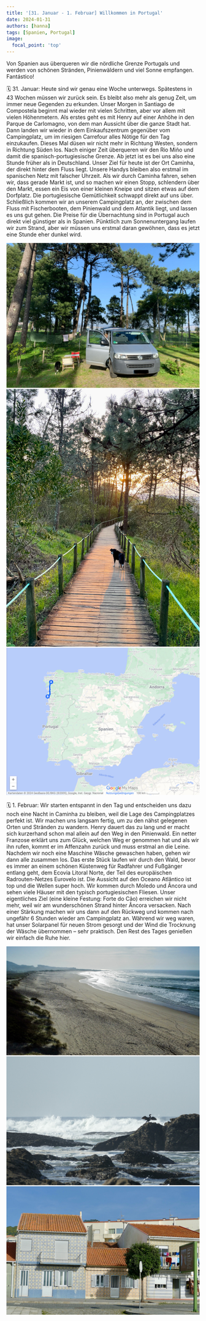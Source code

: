 ```yaml
---
title: '[31. Januar - 1. Februar] Willkommen in Portugal'
date: 2024-01-31
authors: [hanna]
tags: [Spanien, Portugal]
image:
  focal_point: 'top'
---
```

Von Spanien aus überqueren wir die nördliche Grenze Portugals und werden von schönen Stränden, Pinienwäldern und viel Sonne empfangen. Fantástico!

<!--more-->

🗓️ 31. Januar: Heute sind wir genau eine Woche unterwegs. Spätestens in 43 Wochen müssen wir zurück sein. Es bleibt also mehr als genug Zeit, um immer neue Gegenden zu erkunden. Unser Morgen in Santiago de Compostela beginnt mal wieder mit vielen Schritten, aber vor allem mit vielen Höhenmetern. Als erstes geht es mit Henry auf einer Anhöhe in den Parque de Carlomagno, von dem man Aussicht über die ganze Stadt hat. Dann landen wir wieder in dem Einkaufszentrum gegenüber vom Campingplatz, um im riesigen Carrefour alles Nötige für den Tag einzukaufen. Dieses Mal düsen wir nicht mehr in Richtung Westen, sondern in Richtung Süden los. Nach einiger Zeit überqueren wir den Rio Miño und damit die spanisch-portugiesische Grenze. Ab jetzt ist es bei uns also eine Stunde früher als in Deutschland. Unser Ziel für heute ist der Ort Caminha, der direkt hinter dem Fluss liegt. Unsere Handys bleiben also erstmal im spanischen Netz mit falscher Uhrzeit. Als wir durch Caminha fahren, sehen wir, dass gerade Markt ist, und so machen wir einen Stopp, schlendern über den Markt, essen ein Eis von einer kleinen Kneipe und sitzen etwas auf dem Dorfplatz. Die portugiesische Gemütlichkeit schwappt direkt auf uns über. Schließlich kommen wir an unserem Campingplatz an, der zwischen dem Fluss mit Fischerbooten, dem Pinienwald und dem Atlantik liegt, und lassen es uns gut gehen. Die Preise für die Übernachtung sind in Portugal auch direkt viel günstiger als in Spanien. Pünktlich zum Sonnenuntergang laufen wir zum Strand, aber wir müssen uns erstmal daran gewöhnen, dass es jetzt eine Stunde eher dunkel wird. 

<img src="Schlafplatz.jpg" alt="Schlafplatz" caption="">

<img src="Weg.jpg" alt="Zugang Strand" caption=" ">

<img src="Route.jpg" alt="Route" caption=" ">

🗓️ 1. Februar: Wir starten entspannt in den Tag und entscheiden uns dazu noch eine Nacht in Caminha zu bleiben, weil die Lage des Campingplatzes perfekt ist. Wir machen uns langsam fertig, um zu den nähst gelegenen Orten und Stränden zu wandern. Henry dauert das zu lang und er macht sich kurzerhand schon mal allein auf den Weg in den Pinienwald. Ein netter Franzose erklärt uns zum Glück, welchen Weg er genommen hat und als wir ihn rufen, kommt er im Affenzahn zurück und muss erstmal an die Leine. Nachdem wir noch eine Maschine Wäsche gewaschen haben, gehen wir dann alle zusammen los. Das erste Stück laufen wir durch den Wald, bevor es immer an einem schönen Küstenweg für Radfahrer und Fußgänger entlang geht, dem Ecovia Litoral Norte, der Teil des europäischen Radrouten-Netzes Eurovelo ist. Die Aussicht auf den Oceano Atlântico ist top und die Wellen super hoch. Wir kommen durch Moledo und Âncora und sehen viele Häuser mit den typisch portugiesischen Fliesen. Unser eigentliches Ziel (eine kleine Festung: Forte do Cão) erreichen wir nicht mehr, weil wir am wunderschönen Strand hinter Âncora versacken. Nach einer Stärkung machen wir uns dann auf den Rückweg und kommen nach ungefähr 6 Stunden wieder am Campingplatz an. Während wir weg waren, hat unser Solarpanel für neuen Strom gesorgt und der Wind die Trocknung der Wäsche übernommen – sehr praktisch. Den Rest des Tages genießen wir einfach die Ruhe hier.

<img src="Strand.jpg" alt="Strand" caption="">

<img src="Vogel.jpg" alt="Vogel und Wellen" caption="">

<img src="Haus.jpg" alt="Portugiesische Häuser" caption="">